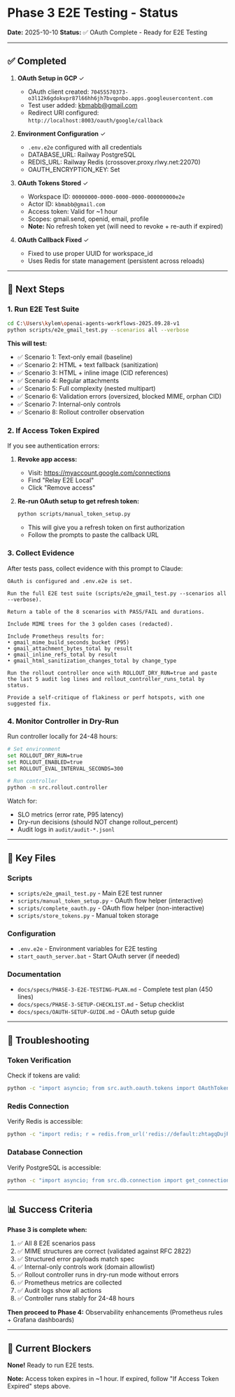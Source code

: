 # Phase 3 E2E Testing - Status

**Date:** 2025-10-10
**Status:** ✅ OAuth Complete - Ready for E2E Testing

---

## ✅ Completed

1. **OAuth Setup in GCP** ✓
   - OAuth client created: `70455570373-o3l12k6gdokvpr87l66hh6jh7bvqpnbo.apps.googleusercontent.com`
   - Test user added: kbmabb@gmail.com
   - Redirect URI configured: `http://localhost:8003/oauth/google/callback`

2. **Environment Configuration** ✓
   - `.env.e2e` configured with all credentials
   - DATABASE_URL: Railway PostgreSQL
   - REDIS_URL: Railway Redis (crossover.proxy.rlwy.net:22070)
   - OAUTH_ENCRYPTION_KEY: Set

3. **OAuth Tokens Stored** ✓
   - Workspace ID: `00000000-0000-0000-0000-000000000e2e`
   - Actor ID: `kbmabb@gmail.com`
   - Access token: Valid for ~1 hour
   - Scopes: gmail.send, openid, email, profile
   - **Note:** No refresh token yet (will need to revoke + re-auth if expired)

4. **OAuth Callback Fixed** ✓
   - Fixed to use proper UUID for workspace_id
   - Uses Redis for state management (persistent across reloads)

---

## 🚀 Next Steps

### 1. Run E2E Test Suite

```bash
cd C:\Users\kylem\openai-agents-workflows-2025.09.28-v1
python scripts/e2e_gmail_test.py --scenarios all --verbose
```

**This will test:**
- ✅ Scenario 1: Text-only email (baseline)
- ✅ Scenario 2: HTML + text fallback (sanitization)
- ✅ Scenario 3: HTML + inline image (CID references)
- ✅ Scenario 4: Regular attachments
- ✅ Scenario 5: Full complexity (nested multipart)
- ✅ Scenario 6: Validation errors (oversized, blocked MIME, orphan CID)
- ✅ Scenario 7: Internal-only controls
- ✅ Scenario 8: Rollout controller observation

### 2. If Access Token Expired

If you see authentication errors:

1. **Revoke app access:**
   - Visit: https://myaccount.google.com/connections
   - Find "Relay E2E Local"
   - Click "Remove access"

2. **Re-run OAuth setup to get refresh token:**
   ```bash
   python scripts/manual_token_setup.py
   ```
   - This will give you a refresh token on first authorization
   - Follow the prompts to paste the callback URL

### 3. Collect Evidence

After tests pass, collect evidence with this prompt to Claude:

```
OAuth is configured and .env.e2e is set.

Run the full E2E test suite (scripts/e2e_gmail_test.py --scenarios all --verbose).

Return a table of the 8 scenarios with PASS/FAIL and durations.

Include MIME trees for the 3 golden cases (redacted).

Include Prometheus results for:
• gmail_mime_build_seconds_bucket (P95)
• gmail_attachment_bytes_total by result
• gmail_inline_refs_total by result
• gmail_html_sanitization_changes_total by change_type

Run the rollout controller once with ROLLOUT_DRY_RUN=true and paste the last 5 audit log lines and rollout_controller_runs_total by status.

Provide a self-critique of flakiness or perf hotspots, with one suggested fix.
```

### 4. Monitor Controller in Dry-Run

Run controller locally for 24-48 hours:

```bash
# Set environment
set ROLLOUT_DRY_RUN=true
set ROLLOUT_ENABLED=true
set ROLLOUT_EVAL_INTERVAL_SECONDS=300

# Run controller
python -m src.rollout.controller
```

Watch for:
- SLO metrics (error rate, P95 latency)
- Dry-run decisions (should NOT change rollout_percent)
- Audit logs in `audit/audit-*.jsonl`

---

## 📁 Key Files

### Scripts
- `scripts/e2e_gmail_test.py` - Main E2E test runner
- `scripts/manual_token_setup.py` - OAuth flow helper (interactive)
- `scripts/complete_oauth.py` - OAuth flow helper (non-interactive)
- `scripts/store_tokens.py` - Manual token storage

### Configuration
- `.env.e2e` - Environment variables for E2E testing
- `start_oauth_server.bat` - Start OAuth server (if needed)

### Documentation
- `docs/specs/PHASE-3-E2E-TESTING-PLAN.md` - Complete test plan (450 lines)
- `docs/specs/PHASE-3-SETUP-CHECKLIST.md` - Setup checklist
- `docs/specs/OAUTH-SETUP-GUIDE.md` - OAuth setup guide

---

## 🔧 Troubleshooting

### Token Verification

Check if tokens are valid:

```bash
python -c "import asyncio; from src.auth.oauth.tokens import OAuthTokenCache; asyncio.run(OAuthTokenCache().get_tokens('google', '00000000-0000-0000-0000-000000000e2e', 'kbmabb@gmail.com'))"
```

### Redis Connection

Verify Redis is accessible:

```bash
python -c "import redis; r = redis.from_url('redis://default:zhtagqDujRcWQzETQOgHYLYYtiVduGTe@crossover.proxy.rlwy.net:22070', decode_responses=True); r.ping(); print('Redis OK')"
```

### Database Connection

Verify PostgreSQL is accessible:

```bash
python -c "import asyncio; from src.db.connection import get_connection; asyncio.run((lambda: None)())"
```

---

## 📊 Success Criteria

**Phase 3 is complete when:**

1. ✅ All 8 E2E scenarios pass
2. ✅ MIME structures are correct (validated against RFC 2822)
3. ✅ Structured error payloads match spec
4. ✅ Internal-only controls work (domain allowlist)
5. ✅ Rollout controller runs in dry-run mode without errors
6. ✅ Prometheus metrics are collected
7. ✅ Audit logs show all actions
8. ✅ Controller runs stably for 24-48 hours

**Then proceed to Phase 4:** Observability enhancements (Prometheus rules + Grafana dashboards)

---

## 🎯 Current Blockers

**None!** Ready to run E2E tests.

**Note:** Access token expires in ~1 hour. If expired, follow "If Access Token Expired" steps above.
